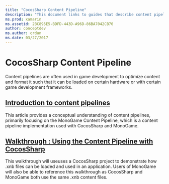 ```yaml
---
title: "CocosSharp Content Pipeline"
description: "This document links to guides that describe content pipelines in general and the CocosSharp content pipeline in particular."
ms.prod: xamarin
ms.assetid: 2BC895E5-BDFD-443D-A96D-86BA7042CB70
author: conceptdev
ms.author: crdun
ms.date: 03/27/2017
---
```


# CocosSharp Content Pipeline

Content pipelines are often used in game development to optimize content and format it such that it can be loaded on certain hardware or with certain game development frameworks.

##  [Introduction to content pipelines](~/graphics-games/cocossharp/content-pipeline/introduction.md)

This article provides a conceptual understanding of content pipelines, primarily focusing on the MonoGame Content Pipeline, which is a content pipeline implementation used with CocosSharp and MonoGame.

##  [Walkthrough : Using the Content Pipeline with CocosSharp](~/graphics-games/cocossharp/content-pipeline/walkthrough.md)

This walkthrough will useuses a CocosSharp project to demonstrate how .xnb files can be loaded and used in an application.  Users of MonoGame will also be able to reference this walkthrough as CocosSharp and MonoGame both use the same .xnb content files.  
